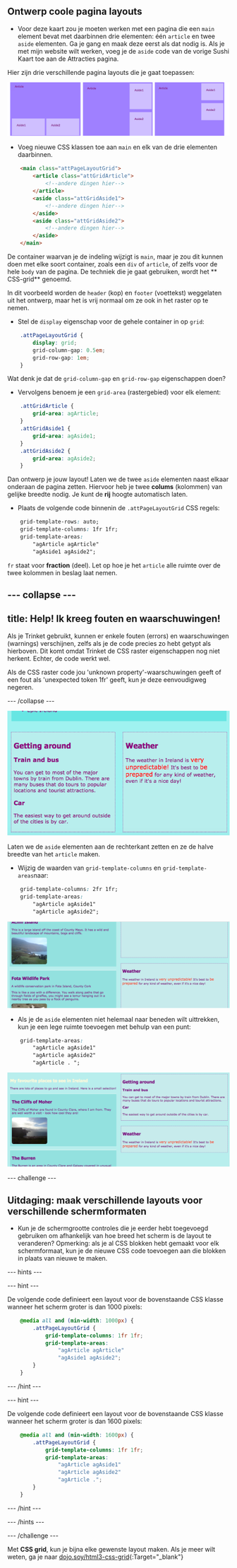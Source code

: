 ## Ontwerp coole pagina layouts

+ Voor deze kaart zou je moeten werken met een pagina die een `main` element bevat met daarbinnen drie elementen: één `article` en twee `aside` elementen. Ga je gang en maak deze eerst als dat nodig is. Als je met mijn website wilt werken, voeg je de `aside` code van de vorige Sushi Kaart toe aan de Attracties pagina. 

Hier zijn drie verschillende pagina layouts die je gaat toepassen:

![](images/cssGridLayouts.png)

+ Voeg nieuwe CSS klassen toe aan `main` en elk van de drie elementen daarbinnen.

```html
    <main class="attPageLayoutGrid">
        <article class="attGridArticle">
            <!--andere dingen hier-->
        </article>
        <aside class="attGridAside1">
            <!--andere dingen hier-->
        </aside>
        <aside class="attGridAside2">
            <!--andere dingen hier-->
        </aside>
    </main>
```

De container waarvan je de indeling wijzigt is `main`, maar je zou dit kunnen doen met elke soort container, zoals een `div` of `article`, of zelfs voor de hele `body` van de pagina. De techniek die je gaat gebruiken, wordt het ** CSS-grid** genoemd.

In dit voorbeeld worden de `header` (kop) en `footer` (voettekst) weggelaten uit het ontwerp, maar het is vrij normaal om ze ook in het raster op te nemen.

+ Stel de `display` eigenschap voor de gehele container in op `grid`:

```css
    .attPageLayoutGrid {
        display: grid;
        grid-column-gap: 0.5em;
        grid-row-gap: 1em;
    }
```

Wat denk je dat de `grid-column-gap` en `grid-row-gap` eigenschappen doen?

+ Vervolgens benoem je een `grid-area` (rastergebied) voor elk element: 

```css
    .attGridArticle {
        grid-area: agArticle;
    }
    .attGridAside1 {
        grid-area: agAside1;
    }
    .attGridAside2 {
        grid-area: agAside2;
    }
```

Dan ontwerp je jouw layout! Laten we de twee `aside` elementen naast elkaar onderaan de pagina zetten. Hiervoor heb je twee **colums** (kolommen) van gelijke breedte nodig. Je kunt de **rij** hoogte automatisch laten.

+ Plaats de volgende code binnenin de `.attPageLayoutGrid` CSS regels:

```css
    grid-template-rows: auto;
    grid-template-columns: 1fr 1fr;
    grid-template-areas: 
        "agArticle agArticle"
        "agAside1 agAside2";
```

`fr` staat voor **fraction** (deel). Let op hoe je het `article` alle ruimte over de twee kolommen in beslag laat nemen.

## \--- collapse \---

## title: Help! Ik kreeg fouten en waarschuwingen!

Als je Trinket gebruikt, kunnen er enkele fouten (errors) en waarschuwingen (warnings) verschijnen, zelfs als je de code precies zo hebt getypt als hierboven. Dit komt omdat Trinket de CSS raster eigenschappen nog niet herkent. Echter, de code werkt wel.

Als de CSS raster code jou 'unknown property'-waarschuwingen geeft of een fout als 'unexpected token 1fr' geeft, kun je deze eenvoudigweg negeren.

\--- /collapse \---

![Asides are side by side at the bottom](images/cssGridAsidesAtBottom.png)

Laten we de `aside` elementen aan de rechterkant zetten en ze de halve breedte van het `article` maken.

+ Wijzig de waarden van `grid-template-columns` en `grid-template-areas`naar:

```css
    grid-template-columns: 2fr 1fr;
    grid-template-areas: 
        "agArticle agAside1"
        "agArticle agAside2";
```

![Asides are down the right hand side](images/cssGridAsidesOnRight.png)

+ Als je de `aside` elementen niet helemaal naar beneden wilt uittrekken, kun je een lege ruimte toevoegen met behulp van een punt: 

```css
    grid-template-areas: 
        "agArticle agAside1"
        "agArticle agAside2"
        "agArticle . ";
```

![Asides on the right and not stretched down](images/cssGridAsidesTopRight.png)

\--- challenge \---

## Uitdaging: maak verschillende layouts voor verschillende schermformaten

+ Kun je de schermgrootte controles die je eerder hebt toegevoegd gebruiken om afhankelijk van hoe breed het scherm is de layout te veranderen? Opmerking: als je al CSS blokken hebt gemaakt voor elk schermformaat, kun je de nieuwe CSS code toevoegen aan die blokken in plaats van nieuwe te maken.

\--- hints \---

\--- hint \---

De volgende code definieert een layout voor de bovenstaande CSS klasse wanneer het scherm groter is dan 1000 pixels:

```css
    @media all and (min-width: 1000px) {
        .attPageLayoutGrid {
            grid-template-columns: 1fr 1fr;
            grid-template-areas: 
                "agArticle agArticle"
                "agAside1 agAside2";
        }
    }  
```

\--- /hint \---

\--- hint \---

De volgende code definieert een layout voor de bovenstaande CSS klasse wanneer het scherm groter is dan 1600 pixels:

```css
    @media all and (min-width: 1600px) {
        .attPageLayoutGrid {
            grid-template-columns: 1fr 1fr;
            grid-template-areas: 
                "agArticle agAside1"
                "agArticle agAside2"
                "agArticle .";
        }
    }  
```

\--- /hint \---

\--- /hints \---

\--- /challenge \---

Met **CSS grid**, kun je bijna elke gewenste layout maken. Als je meer wilt weten, ga je naar [dojo.soy/html3-css-grid](http://dojo.soy/html3-css-grid){:Target="_blank"}